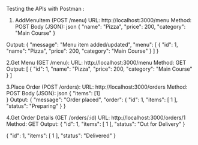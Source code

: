 Testing the APIs with Postman : 
1. AddMenuItem (POST /menu)
URL: http://localhost:3000/menu
Method: POST
Body (JSON):
json
{
  "name": "Pizza",
  "price": 200,
  "category": "Main Course"
}

Output:
{
    "message": "Menu item added/updated",
    "menu": [
        {
            "id": 1,
            "name": "Pizza",
            "price": 200,
            "category": "Main Course"
        }
    ]
}


2.Get Menu (GET /menu):
URL: http://localhost:3000/menu
Method: GET
Output:
[
    {
        "id": 1,
        "name": "Pizza",
        "price": 200,
        "category": "Main Course"
    }
]


3.Place Order (POST /orders):
URL: http://localhost:3000/orders
Method: POST
Body (JSON):
json
{
  "items": [1]  
}
Output:
{
    "message": "Order placed",
    "order": {
        "id": 1,
        "items": [
            1
        ],
        "status": "Preparing"
    }
}

4.Get Order Details (GET /orders/:id)
URL: http://localhost:3000/orders/1
Method: GET
Output:
{
    "id": 1,
    "items": [
        1
    ],
    "status": "Out for Delivery"
}

{
    "id": 1,
    "items": [
        1
    ],
    "status": "Delivered"
}
